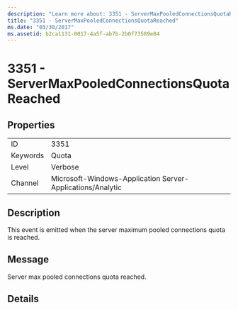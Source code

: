 ```yaml
---
description: "Learn more about: 3351 - ServerMaxPooledConnectionsQuotaReached"
title: "3351 - ServerMaxPooledConnectionsQuotaReached"
ms.date: "03/30/2017"
ms.assetid: b2ca1131-0017-4a5f-ab7b-2b0f73589e84
---
```

# 3351 - ServerMaxPooledConnectionsQuotaReached

## Properties  
  
|||  
|-|-|  
|ID|3351|  
|Keywords|Quota|  
|Level|Verbose|  
|Channel|Microsoft-Windows-Application Server-Applications/Analytic|  
  
## Description  

 This event is emitted when the server maximum pooled connections quota is reached.  
  
## Message  

 Server max pooled connections quota reached.  
  
## Details
